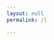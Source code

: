 ```yaml
---
layout: null
permalink: /l

---
```

<script src="{{ base.url | prepend: site.url }}/assets/js/links.js"></script>
